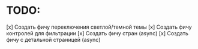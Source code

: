 # TODO:
[x] Создать фичу переключения светлой/темной темы
[x] Создать фичу контролей для фильтрации
[x] Создать фичу стран (async)
[x] Создать фичу с детальной страницей (async)
